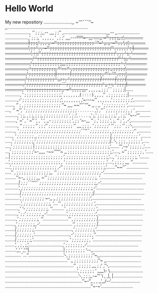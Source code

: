 # Hello World
My new repository
 ………………….._,, ~’’’¯¯¯’’~ ,,…………………………………………………………          
……………….., ‘’ ; ; ;_,,-- ,,_ ; ;’’ ,…………………………….._,,,-- ,,_………………         
……………….,’ ; ; ;, ‘ , , , , , ‘ , ; ;’ ,,,,---~~’’’’’’~- ,,, …..,, ~’’ ; ; ; ;_ ;’,……………          
……………….| ; ; ;,’ , , , ,, ~’’ ; ; ; ; ; ; ; ; ; ; ; ; ; ; ; ¯’’~’ ,, ,,-~’’ , , ‘, ;’, …………          
……………….’, ; ; ‘ , ,-~’’ ; ; ; ; ; ; ; ; ; ; ; ; ; ; ; ; ; ; ; ; ; ; ; ; ;’’ , , , , , ,’ ; |…………          
…………………’, ; ;,’’ ; ; ; ; ; ; ; ; ; ; ; ; ; ; ; ; ; ; ; ; ; ; ; ; ; ; ; ; ; ;’ , , , ‘ ;,-‘…………          
………………….,’ ‘ ; ; ; ; ; ; ; ; ; ; ; ; ; ; ; ; ; ; ; ; ; ; ; ; ; ; ; ; ; ; ; ; ;’’ ‘ ;,,-‘…………..          
………………..,’ ; ; ; ; ; ; ; ; ; ; ; ;__ ; ; ; ; ; ; ; ; ; ; ; ; ; ; ; ; ; ; ; ; ; ; ‘-,’……………..          
………………, ‘ ; ; ; ; ; ; ; ; ; ;, ‘’¯: : ’’-, ; ; ; ; ; ; ; ; ; ; ; ; ; ; ; _ ; ; ; ; ;’,……………..          
……………..,’ ; ; ; ; ; ; ; ; ; ; ;| : : : : : | ; ; ; ; ; ; ; ; ; ; ; ; , ‘’¯: ¯’’ , ; ; ;’,…………….          
…………….,’ ; ; ; ; ; ; ; ; ; ; ; ‘ ,_: : _, ‘ ; ; ; ; ; ; ; ; ; ; ; ; | : : : : : | ; ; ; |……………          
……………,’ ; ; ; ; ; ; ; ; ; ; ; ; ; ; ¯¯ ; ; ; ; ; ; ; ; ; ; ; ; ; ; ;’ ,,_ : :, ‘ ; ; ; ;|……………          
………….., ‘ ; ; ; ; ; ; ; ; ; ; ; ; ; ; ,,-~’’ , , , , ,,,-~~ , , , , _ ; ; ;¯¯ ; ; ; ; ;|……          
…………, ‘ ; ; ; ; ; ; ; ; ; ; ; ; ; ; ;,’ , , , , , , ,( : : : : ) , , , ,’’ , ; ; ; ; ; ; ; ;|……………          
……….,-‘ ; ; ; ; ; ; ; ; ; ; ; ; ; ; ; ;’, , , , , , , , ,’~---~’’ , , , , , ,’ ; ; ; ; ; ; ; ;’,…………..          
……., ‘’ ; , ; ; ; ; ; ; ; ; ; ; ; ; ; ; ; ‘’~ ,,,, ~~’’’¯’’’~ ,, , ,_, ‘ ; ; ; ; ; ; ; ; ; ‘,………….          
…., ‘’ ~’’, ‘ ; ; ; ; ; ; ; ; ; ; ; ; ; ; ; ; ; ; ; ; ; . . . . . . . ,’; ,’’¯ ; ; ; ; ; ; ; ; ; ,_ ; ‘ ,………..          
……….,’ ; ;, , ; ;, ; ; ;, ; ; ; ; ; ; ; ; ; ; ‘, ; ;’, . . . . .,’ ;,’ ; ; ; ;, ; ; ;,’ , ; ;,’ ‘’~--‘’’………          
………,’ ~’ , ‘ ~’’ ‘, , ‘ ‘, ,,- ; ; ; ; ; ; ; ; ‘, ; ; ‘~-,,, ‘’ ; ,’ ; ; ; ; ‘, ;, ‘’ ; ‘, ,-‘,……………..          
………., ‘’ ; ; ; ; ; ‘’ ; ; ;’’ ; ; ; ; ; ; ; ; ; ; ‘’ ,,_ ; ; ; _, ‘ ; ; ; ; ; ;’ ‘’ ; ; ; ‘’ ; ;’-,…………..          
…….., ‘ ; ; ; ; ; ; ; ; ; ; ; ; ; ; ; ; ; ; ; ; ; ; ; ; ;¯¯’’¯ ; ; ; ; ; ; ; ; , ; ; ; ; ; ; ; ; ;’’ ,……….          
……, ‘ ; ; ; ; ; ; ; ,, ; ; ; ; ; ; ; ; ; ; ; ; ; ; ; ; ; ; ; ; ; ; ; ; ; ; ; ; ; |, ; ; ; ; ; ; ; ; ; ; ‘ ,…….          
…..,’ ; ; ; ; ; ; ; ;,’ ; ; ; ; ; ; ; ; ; ; ; ; ; ; ; ; ; ; ; ; ; ; ; ; ; ; ; ; ; ;|..’-,_ ; ; ; , ; ; ; ; ; ‘,…..          
….,’ ; ; ; ; ; ; ; ; | ; ; ; ; ; ; ; ; ; ; ; ; ; ; ; ; ; ; ; ; ; ; ; ; ; ; ; ; ; ;,’…….’’’,-~’ ; ; ; ; ; ,’…..          
…,’ ; ; ; ; ; ; ; ; ;’~-,,,,, -~~’’’’’’~ ,, ; ; ; ; ; ; ; ; ; ; ; ; ; ; ; ; ; ;,’….., ~’’ ; ; ; ; ; ; , ‘……          
…| ; ; ; ; ; ; ; ; ; ; ; ; ; ; ; ; ; ; ; ; ; ‘, ; ; ; ; ; ; ; ; ; ; ; ; ; ; ; ; ;,’…, ‘ ; ; ; ; ; ; ; ;, ‘……..          
…’, ; ; ; ; ; ; ; ; ; ; ; ; ; ; ; ; ; ; ; ; , ‘ ; ; ; ; ; ; ; ; ; ; ; ; ; ; ; ; ,’….’, ; ; ; ; _,, ‘’…………          
….’, ; ; ; ; ; ; ; ; ; ; ; ; ; ; ; ; ; ; ,-‘’ ; ; ; ; ; ; ; ; ; ; ; ; ; ; ; ; ;,’…….’’~~’’¯………………          
…..’’ , ; ; ; ; ; ; ; ; ; ; ; ; ; ;_,, ‘’ ; ; ; ; ; ; ; ; ; ; ; ; ; ; ; ; ; ,-‘…………………………….          
………’’~-,,_ ; ; ; ; _,,, ~’’ ; ; ; ; ; ; ; ; ; ; ; ; ; ; ; ; ; ; ; ;, ‘……………………………..          
………..| ; ; ;¯¯’’’’¯ ; ; ; ; ; ; ; ; ; ; ; ; ; ; ; ; ; ; ; ; ; ; ;,,-‘……………………………….          
………..’, ; ; ; ; ; ; ; ; ; ; ; ; ; ; ; ; ; ; ; ; ; ; ; ; ; ; ; ; ;,-‘…………………………………          
…………| ; ; ; ; ; ; ; ; ; ; ; ; ; ; ; ; ; ; ; ; ; ; ; ; ; ; ; ; ;|…………………………………..          
…………’, ; ; ; ; ; ; ; ; ; ~-,, _ ; ; ; ; ; ; ; ; ; ; ; ; ; ;’,………………………………….          
………….’, ; ; ; ; ; ; ; ; ; ; ;, ‘….’’ , ; ; ; ; ; ; ; ; ; ; ; ; ‘,…………………………………          
………..,’ ‘- ; ; ; ; ; ; ; ; ;, ‘’……….’ , ; ; ; ; ; ; ; ; ; ; ; ‘,………………………………..          
……….,’ ; ;’ ; ; ; ; ; ; ,,-‘…………….’, ; ; ; ; ; ; ; ; ; ; ;’,……………………………….          
………,’ ; ; ; ; ; ; ; ;, ‘’…………………’’ , ; ; ; ; ; ; ; ; ; |……………………………….          
……..,’ ; ; ; ; ; ; ;,,-‘………………………’’, ; ; ; ; ; ; ; ; |………………………………          
……..| ; ; ; ; ; ; ;,’…………………………,’ ; ; ; ; ; ; ; ;,’……………………………….          
……..| ; ; ; ; ; ; ,’………………………..,-‘ ; ; ; ; ; ; ; ,’’………………………………..          
……..| ; ; ; ; ; ;,’………………………., ‘ ; ; ; ; ; ; ; , ‘………………………………….          
……..’,_ , ; , ;,’……………………….,’ ; ; ; ; ; ; ; ,-‘……………………………………          
………’,,’,¯,’,’’|……………………….| ; ; ; ; ; ; ; ; ‘--,,………………………………….         
………….¯…’’………………………..’-, ; ; ; ; ; ; ; ; ; ;’’~,,…………………………….          
……………………………………………’’ ,, ; ; ; ; ; ; ; ; ; ;’’~ ,,……………………….          
………………………………………………..’’ , ; ; ; ; ; ,,_ ; ;’ ,’’-,……………………..          
…………………………………………………..’, ; ; ; ; ; ; ‘ ,__,\\- \\...........................          
……………………………………………………’-, ; ; ;,,-~’’’ \\ , ,|, |……………………          
………………………………………………………’’~-‘’_ , , ,,’,_/--‘……………………          
…………………………………………………………….’’~-~’…….............…….  

